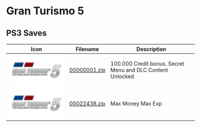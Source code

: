 # Gran Turismo 5

## PS3 Saves

| Icon | Filename | Description |
|------|----------|-------------|
| ![Gran Turismo 5](ICON0.PNG) | [00000001.zip](00000001.zip) | 100.000 Credit bonus, Secret Menu and DLC Content Unlocked |
| ![Gran Turismo 5](ICON0.PNG) | [00022438.zip](00022438.zip) | Max Money Max Exp |
